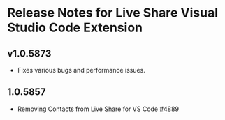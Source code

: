 # Release Notes for Live Share Visual Studio Code Extension

## v1.0.5873
- Fixes various bugs and performance issues.

## 1.0.5857
- Removing Contacts from Live Share for VS Code [#4889](https://github.com/MicrosoftDocs/live-share/issues/4889)
